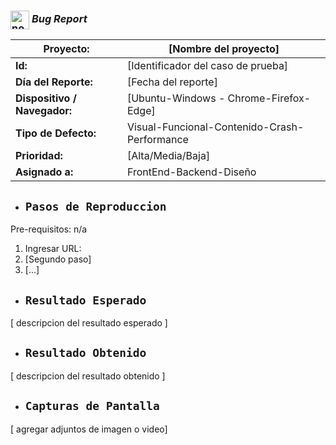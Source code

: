 ### <img align="center" width="30" alt="no-country" src="https://encrypted-tbn0.gstatic.com/images?q=tbn:ANd9GcTLXeGR2RyhCZtjyQ0AnrgaHH-QRE2rnfiJOw&usqp=CAU"/> **_Bug Report_**

| **Proyecto:**                | [Nombre del proyecto] |
|------------------------------|----------------------------------------------|
| **Id:**                      | [Identificador del caso de prueba]           |
| **Día del Reporte:**         | [Fecha del reporte]                          |
| **Dispositivo / Navegador:** | [Ubuntu-Windows - Chrome-Firefox-Edge]       |
| **Tipo de Defecto:**         | Visual-Funcional-Contenido-Crash-Performance |
| **Prioridad:**               | [Alta/Media/Baja]                            |
| **Asignado a:**              | FrontEnd-Backend-Diseño                      |

- ## `Pasos de Reproduccion`

Pre-requisitos: n/a

1. Ingresar URL:
2. [Segundo paso]
3. [...]

- ## `Resultado Esperado`

[ descripcion del resultado esperado ]

- ## `Resultado Obtenido`

[ descripcion del resultado obtenido ]

- ## `Capturas de Pantalla`

[ agregar adjuntos de imagen o video]

